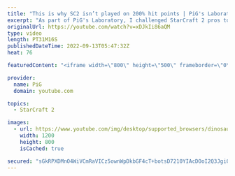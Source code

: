 ```yaml
---
title: "This is why SC2 isn’t played on 200% hit points | PiG's Laboratory - StarCraft 2"
excerpt: "As part of PiG's Laboratory, I challenged StarCraft 2 pros to play with 200% hit points while everything else remained the same. The results: some units get crazy OP. You can check this out for yourself using the \"PiG's Laboratory\" mod created by nice_username  If you want to see what 50% hit points"
originalUrl: https://youtube.com/watch?v=xDJkIi86aQM
type: video
length: PT31M16S
publishedDateTime: 2022-09-13T05:47:32Z
heat: 76

featuredContent: "<iframe width=\"800\" height=\"500\" frameborder=\"0\" src=\"https://www.youtube.com/embed/xDJkIi86aQM\" allow=\"accelerometer; autoplay; encrypted-media; gyroscope; picture-in-picture\" allowfullscreen></iframe>"

provider:
  name: PiG
  domain: youtube.com

topics:
  - StarCraft 2

images:
  - url: https://www.youtube.com/img/desktop/supported_browsers/dinosaur.png
    width: 1200
    height: 800
    isCached: true

secured: "sGkRPXDMnO4WiVCmRaVICz5ownWpDkbGF4cT+botsD7210YIAcDOoI2Q3Jgi0UzhJXddB+/+Ser8QK4E61RfUhIALQZQNr4smOxZgfX0j3dV90cUN3ZvbblRBfcWU78r7DAkhuw/arVfte0I9wqcFeE2bLRyDdcKlL0EQkwTdaaBleZKJIkSDZ/q4jEzEPM9Nn8iWkmgsjYzfEnc4f6o6JYnBpI4zx//MLbuTBJZyh9wRorIf9wkbjGvwwsn+HVxb/gJ+ldJG9mw7GrMfpo6O6BxzKzLEPyc1UjcGrcBFFmoI/oDupyil+y4l2EbC++KqLWM9NXCkx/y26+YRJnBzVq9lWKFiYF/6H4xjSkh7PCmz6lrA1/BkxOrBnVO13pRXf57iivyGmlbaqUZsZRpyt9LYmTGa8qKGxhLTDMfbNk=;5gkGvxRkEuZpw5gUINtihQ=="
---
```


